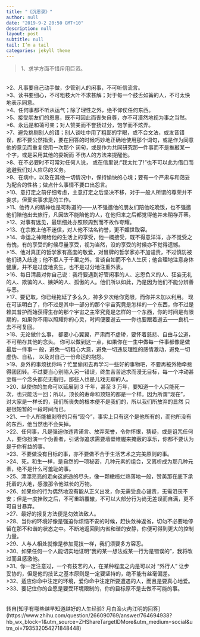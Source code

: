 ```yaml
---
title: "《沉思录》"
author: null
date: "2019-9-2 20:50 GMT+10"
description: null
layout: post
subtitle: null
tail: I’m a tail
categories: jekyll theme
---
```



>1、求学⽅⾯不惜斥⽤巨资。

<br>
>2、凡事要⾃⼰动⼿做，少管别⼈的闲事，不可听信流⾔。

<br>
>3、读书要细⼼，不可粗枝⼤叶不求甚解；对于每⼀个⿎⾆如簧的⼈，不可太快地表示同意。

<br>
>4、任何事都不听从运⽓；除了理性之外，绝不仰仗任何东⻄。

<br>
>5、接受朋友们的恩惠，既不可因此⽽丧失⾃尊，亦不可漠然地视为事之当然。

<br>
>6、永远是和蔼可亲；对⼈赞美⽽不誉扬过分，饱学⽽不炫弄。

<br>
>7、避免挑剔别⼈的错；别⼈谈吐中⽤了粗鄙的字眼，或不合⽂法，或发⾳错误，都不要公然指责，要在回答的时候巧妙地正确地使⽤那个词句，或是作为同意他的意⻅⽽重复使⽤⼀次那个 词句，或是作为共同研究那⼀件事⽽不是推敲某⼀个字，或是采⽤其他的委婉⽽ 不伤⼈的⽅法来提醒他。

<br>
>8、在不必要时不可常对任何⼈说， 或在信⾥说:“我太忙了!”也不可以此为借⼝⽽逃避我们对⼈应尽的义务。

<br>
>9、在病中，以及在其他⼀切情况中，保持愉快的⼼境；要有⼀个严肃与和蔼妥为配合的性格；做点什么事情不要⼝出怨⾔。

<br>
>10、意打定之前仔细考虑，主意打定之后坚决不移，对于⼀般⼈所谓的尊荣并不妄求，但爱实事求是的⼯作。

<br>
>11、他待⼈的精神也是可称道的——从不强邀他的朋友们陪他吃晚饭，也不强邀他们陪他出去旅⾏，凡因故不能陪他的⼈，在他归来之后都觉得他并未稍存芥蒂。

<br>
>12、对事有远⻅，最琐细处亦照顾周到⽽不故作夸耀。

<br>
>13、在宗教上他不迷信，对⼈他不沽名钓誉，更不媚世取容。

<br>
>14、命运之神赐给他的⽣活上的享受，他⼀概接受，既不得意洋洋，亦不觉受之有愧，有的享受的时候尽量享受，视为当然，没的享受的时候亦不觉得遗憾。

<br>
>15、他对真正的哲学家有⾼度的敬爱，对冒牌的哲学家亦不加谴责，不过慎防被他们诱⼊歧途；他不拒⼈于千⾥之外，⾔谈⾃如⽽不令⼈⽣厌；他合理地注意身体健康，并不是过度地贪⽣，也不是过分地注重外表。

<br>
>16、每⽇清晨对你⾃⼰说：我将要遇到好管闲事的⼈、忘恩负义的⼈、狂妄⽆礼的⼈、欺骗的⼈、嫉妒的⼈、孤傲的⼈。他们所以如此，乃是因为他们不能分辨善与恶。

<br>
>17、要记取，你已经拖延了多么久，神多少次给你宽限，⽽你并未加以利⽤。 现在可该明⽩了，你不过是其中⼀部分的那个宇宙究竟是怎样的⼀个东⻄，你不过是赖其普护⽽始获得⽣存的那个宇宙之主宰究竟是怎样的⼀个东⻄，你的时间是有限期的，如果你不⽤以照耀你的⼼灵，时间便要逝去——你也要跟着逝去——良机⼀去不可复回。

<br>
>18、⽆论做什么事， 都要⼩⼼翼翼，严肃⽽不虚矫，要怀着慈悲、⾃由与公道，不可稍存其他的念头。 你可以做到这⼀点，如果你在⼀⽣中做每⼀件事都像是做最后⼀件事⼀ 般，避免⼀切粗⼼⼤意，避免⼀切违反理性的感情激动，避免⼀切虚伪、⾃私， 以及对⾃⼰⼀份命运的抱怨。

<br>
>19、身外的事烦扰你吗？忙⾥偷闲去再学习⼀些好的事物吧，不要再被外物牵惹得团团转。不过要当⼼别陷⼊另⼀错误，终⽣苦苦追求⽽漫⽆⽬标，每⼀个冲动甚⾄每⼀个念头都茫⽆指归，那些⼈也是⼉戏⽆聊的⼈。

<br>
>20、纵使你的⽣命可以延展到 3 千年，甚⾄ 3 万年，要知道⼀个⼈只能死⼀次，也只能活⼀回；所以，顶⻓的寿命和顶短的都是⼀个样。因为所谓“现在”， 对⼤家是⼀样⻓的，我们所丧失的根本便不是我们的，所以我们所放弃的显然 只是很短暂的⼀段时间⽽已。

<br>
>21、⼀个⼈所能被剥夺的只有“现今”，事实上只有这个是他所有的，⽽他所没有的东⻄，他当然也不会失掉。

<br>
>22、任何事，凡是强迫你违背诺⾔、放弃荣誉，令你怀恨，猜疑，或是诅咒任何⼈，要你扮演⼀个伪善者，引诱你追求需要墙壁帷幄来掩蔽的享乐，你都不要认为是于你有益的事。

<br>
>23、不要做没有⽬标的事，亦不要做不合于⽣活艺术之完美原则的事。

<br>
>24、死，和⽣⼀样，是⾃然的⼀项秘密，⼏种元素的组合，⼜离析成为那⼏种元素，绝不是什么可羞耻的事。

<br>
>25、漂漂亮亮的⾛向这旅途的尽头，像⼀颗橄榄烂熟落地⼀般，赞美那在底下承托着的⼤地，感激那令他滋⻓的万物。

<br>
>26、如果你的⾏为偶然地没有能从正义出发，你⽆需受良⼼谴责，⽆需沮丧不安；但是⼀度挫败之后，不可重蹈覆辙，不可以⼤部分⾏为尚⽆差误⽽⾃满，更不可⾃⽢暴弃。

<br>
>27、最好的报复⽅法便是勿效法敌⼈。

<br>
>28、当你的环境好像是强迫你烦恼不安的时候，赶快敛神返省，切勿不必要地停留在那不和谐的状态之中。不断地返回到内省和谐的安静，你便可得到更⼤的控制⼒量。

<br>
>29、⼈与⼈相处就像是参加竞技⼀样，我们须要多⽅容忍。

<br>
>30、如果任何⼀个⼈能切实地证明“我的某⼀想法或某⼀⾏为是错误的”，我将改过⽽且感激他。

<br>
>31、你⼀定注意过，⼀个有技艺的⼈，在某种程度之内是可以对 “外⾏⼈” 让步妥协的，但是他的技艺之基本原则是⼀定要坚持的，绝不能有丝毫偏差。

<br>
>32、适应你命中注定的环境，爱你命中注定所要遭遇的⼈，⽽且是要真⼼地爱。

<br>
>33、要记住你的企愿是要受环境限制的，你的⽬标原不是去做不可能的事。


<br>
<br>
<br>
转自[知乎有哪些越早知道越好的人生经验? 月白渔火冉江明的回答](https://www.zhihu.com/question/266090769/answer/764694938?hb_wx_block=1&utm_source=ZHShareTargetIDMore&utm_medium=social&utm_oi=793532054271848448)


